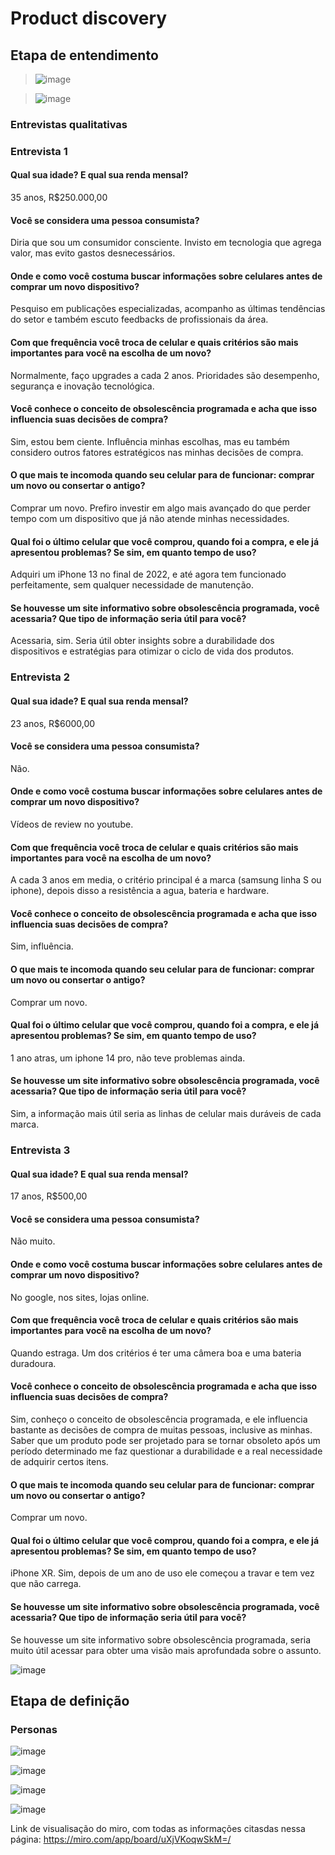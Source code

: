 # Product discovery
## Etapa de entendimento
> ![image](https://github.com/user-attachments/assets/d3d26965-f96f-48f4-968f-fc5274431071)

> ![image](https://github.com/user-attachments/assets/7eaee30c-2c83-4894-8093-49a17b1cf636)

### Entrevistas qualitativas
### Entrevista 1
  #### Qual sua idade? E qual sua renda mensal?
 35 anos, R$250.000,00
 #### Você se considera uma pessoa consumista?
 Diria que sou um consumidor consciente. Invisto em tecnologia que agrega valor, mas evito gastos desnecessários.
 #### Onde e como você costuma buscar informações sobre celulares antes de comprar um novo dispositivo?
 Pesquiso em publicações especializadas, acompanho as últimas tendências do setor e também escuto feedbacks de profissionais da área.
 #### Com que frequência você troca de celular e quais critérios são mais importantes para você na escolha de um novo?
 Normalmente, faço upgrades a cada 2 anos. Prioridades são desempenho, segurança e inovação tecnológica.
 #### Você conhece o conceito de obsolescência programada e acha que isso influencia suas decisões de compra?
 Sim, estou bem ciente. Influência minhas escolhas, mas eu também considero outros fatores estratégicos nas minhas decisões de compra.
 #### O que mais te incomoda quando seu celular para de funcionar: comprar um novo ou consertar o antigo?
 Comprar um novo. Prefiro investir em algo mais avançado do que perder tempo com um dispositivo que já não atende minhas necessidades.
 #### Qual foi o último celular que você comprou, quando foi a compra, e ele já apresentou problemas? Se sim, em quanto tempo de uso?
 Adquiri um iPhone 13 no final de 2022, e até agora tem funcionado perfeitamente, sem qualquer necessidade de manutenção.
 #### Se houvesse um site informativo sobre obsolescência programada, você acessaria? Que tipo de informação seria útil para você?
 Acessaria, sim. Seria útil obter insights sobre a durabilidade dos dispositivos e estratégias para otimizar o ciclo de vida dos produtos.

### Entrevista 2
  #### Qual sua idade? E qual sua renda mensal?
 23 anos, R$6000,00
 #### Você se considera uma pessoa consumista?
 Não.
 #### Onde e como você costuma buscar informações sobre celulares antes de comprar um novo dispositivo?
 Vídeos de review no youtube.
 #### Com que frequência você troca de celular e quais critérios são mais importantes para você na escolha de um novo?
 A cada 3 anos em media, o critério principal é a marca (samsung linha S ou iphone), depois disso a resistência a agua, bateria e hardware.
 #### Você conhece o conceito de obsolescência programada e acha que isso influencia suas decisões de compra?
 Sim, influência.
 #### O que mais te incomoda quando seu celular para de funcionar: comprar um novo ou consertar o antigo?
 Comprar um novo.
 #### Qual foi o último celular que você comprou, quando foi a compra, e ele já apresentou problemas? Se sim, em quanto tempo de uso?
 1 ano atras, um iphone 14 pro, não teve problemas ainda.
 #### Se houvesse um site informativo sobre obsolescência programada, você acessaria? Que tipo de informação seria útil para você?
 Sim, a informação mais útil seria as linhas de celular mais duráveis de cada marca.

### Entrevista 3 
  #### Qual sua idade? E qual sua renda mensal?
 17 anos, R$500,00
 #### Você se considera uma pessoa consumista?
 Não muito.
 #### Onde e como você costuma buscar informações sobre celulares antes de comprar um novo dispositivo?
 No google, nos sites, lojas online.
 #### Com que frequência você troca de celular e quais critérios são mais importantes para você na escolha de um novo?
 Quando estraga. Um dos critérios é ter uma câmera boa e uma bateria duradoura.
 #### Você conhece o conceito de obsolescência programada e acha que isso influencia suas decisões de compra?
 Sim, conheço o conceito de obsolescência programada, e ele influencia bastante as decisões de compra de muitas pessoas, inclusive as minhas. Saber que um produto pode ser projetado para se tornar obsoleto após um período determinado me faz questionar a durabilidade e a real necessidade de adquirir certos itens.
 #### O que mais te incomoda quando seu celular para de funcionar: comprar um novo ou consertar o antigo?
 Comprar um novo.
 #### Qual foi o último celular que você comprou, quando foi a compra, e ele já apresentou problemas? Se sim, em quanto tempo de uso?
 iPhone XR. Sim, depois de um ano de uso ele começou a travar e tem vez que não carrega.
 #### Se houvesse um site informativo sobre obsolescência programada, você acessaria? Que tipo de informação seria útil para você?
 Se houvesse um site informativo sobre obsolescência programada, seria muito útil acessar para obter uma visão mais aprofundada sobre o assunto.

![image](https://github.com/user-attachments/assets/150bfb59-4c3f-410b-a5d2-6b9e4f56ef81)

## Etapa de definição

### Personas
![image](https://github.com/user-attachments/assets/a8eb5aa3-398a-4fd3-b7bc-da3d8c994e65)

![image](https://github.com/user-attachments/assets/94651bf1-20c3-4910-9947-63df1770cf47)

![image](https://github.com/user-attachments/assets/8b1b9bab-6838-4c12-ad6f-7160ab7f3ad3)

![image](https://github.com/user-attachments/assets/4512b72d-70ee-4c86-94ab-91ed50e40430)

Link de visualisação do miro, com todas as informações citasdas nessa página: https://miro.com/app/board/uXjVKoqwSkM=/

